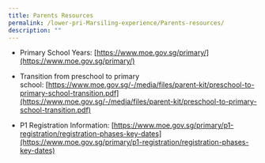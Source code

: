 ```yaml
---
title: Parents Resources
permalink: /lower-pri-Marsiling-experience/Parents-resources/
description: ""
---
```


*   Primary School Years: [https://www.moe.gov.sg/primary/](https://www.moe.gov.sg/primary/)
*   Transition from preschool to primary school: [https://www.moe.gov.sg/-/media/files/parent-kit/preschool-to-primary-school-transition.pdf](https://www.moe.gov.sg/-/media/files/parent-kit/preschool-to-primary-school-transition.pdf)  
    
*   P1 Registration Information: [https://www.moe.gov.sg/primary/p1-registration/registration-phases-key-dates](https://www.moe.gov.sg/primary/p1-registration/registration-phases-key-dates)